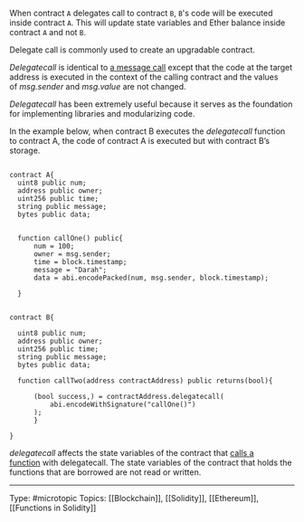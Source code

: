 When contract `A` delegates call to contract `B`, `B`'s code will be executed inside contract `A`. This will update state variables and Ether balance inside contract `A` and not `B`.

Delegate call is commonly used to create an upgradable contract.

_Delegatecall_ is identical to [a message call](https://www.alchemy.com/overviews/solidity-call) except that the code at the target address is executed in the context of the calling contract and the values of _msg.sender_ and _msg.value_ are not changed.

_Delegatecall_ has been extremely useful because it serves as the foundation for implementing libraries and modularizing code.

In the example below, when contract B executes the _delegatecall_ function to contract A, the code of contract A is executed but with contract B’s storage.

```

contract A{
  uint8 public num;
  address public owner;
  uint256 public time;
  string public message;
  bytes public data;


  function callOne() public{
      num = 100;
      owner = msg.sender;
      time = block.timestamp;
      message = "Darah";
      data = abi.encodePacked(num, msg.sender, block.timestamp);

  }


contract B{

  uint8 public num;
  address public owner;
  uint256 public time;
  string public message;
  bytes public data;

  function callTwo(address contractAddress) public returns(bool){

      (bool success,) = contractAddress.delegatecall(
          abi.encodeWithSignature("callOne()")
      );
      }
     
}
```

_delegatecall_ affects the state variables of the contract that [calls a function](https://www.alchemy.com/overviews/solidity-functions) with delegatecall. The state variables of the contract that holds the functions that are borrowed are not read or written.

___
Type: #microtopic 
Topics: [[Blockchain]], [[Solidity]], [[Ethereum]], [[Functions in Solidity]]

